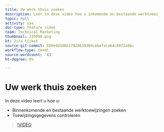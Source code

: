 ```yaml
---
title: Uw werk thuis zoeken
description: Leer in deze video hoe u inkomende en bestaande werktoewijzingen kunt zoeken en toewijzingsgegevens kunt bekijken.
topic: null
activity: use
doc-type: feature video
team: Technical Marketing
thumbnail: 335098.png
kt: Jira ticket
source-git-commit: 650e4d346e1792863930dcebafacab4c88f2a8bc
workflow-type: tm+mt
source-wordcount: '43'
ht-degree: 0%

---
```


# Uw werk thuis zoeken

In deze video leert u hoe u:

* Binnenkomende en bestaande werktoewijzingen zoeken
* Toewijzingsgegevens controleren

>[!VIDEO](https://video.tv.adobe.com/v/335098/?quality=12&learn=on)

